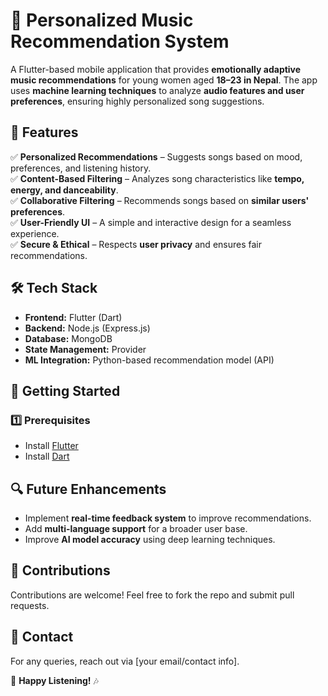 
# **🎵 Personalized Music Recommendation System**  
A Flutter-based mobile application that provides **emotionally adaptive music recommendations** for young women aged **18–23 in Nepal**. The app uses **machine learning techniques** to analyze **audio features and user preferences**, ensuring highly personalized song suggestions.  

## **📌 Features**  
✅ **Personalized Recommendations** – Suggests songs based on mood, preferences, and listening history.  
✅ **Content-Based Filtering** – Analyzes song characteristics like **tempo, energy, and danceability**.  
✅ **Collaborative Filtering** – Recommends songs based on **similar users' preferences**.  
✅ **User-Friendly UI** – A simple and interactive design for a seamless experience.  
✅ **Secure & Ethical** – Respects **user privacy** and ensures fair recommendations.  

## **🛠️ Tech Stack**  
- **Frontend:** Flutter (Dart)  
- **Backend:** Node.js (Express.js)  
- **Database:** MongoDB  
- **State Management:** Provider  
- **ML Integration:** Python-based recommendation model (API)  

## **🚀 Getting Started**  
### **1️⃣ Prerequisites**  
- Install [Flutter](https://flutter.dev/docs/get-started/install)  
- Install [Dart](https://dart.dev/get-dart)  

## **🔍 Future Enhancements**  
- Implement **real-time feedback system** to improve recommendations.  
- Add **multi-language support** for a broader user base.  
- Improve **AI model accuracy** using deep learning techniques.  

## **🙌 Contributions**  
Contributions are welcome! Feel free to fork the repo and submit pull requests.  


## **📩 Contact**  
For any queries, reach out via [your email/contact info].  

💙 **Happy Listening!** 🎶
